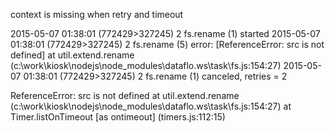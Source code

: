 context is missing when retry and timeout

2015-05-07 01:38:01 (772429>327245)  2 fs.rename (1) started
2015-05-07 01:38:01 (772429>327245)  2 fs.rename (5)  error:  [ReferenceError: src is not defined] at util.extend.rename (c:\work\kiosk\nodejs\node_modules\dataflo.ws\task\fs.js:154:27)
2015-05-07 01:38:01 (772429>327245)  2 fs.rename (1)  canceled, retries = 2

ReferenceError: src is not defined
    at util.extend.rename (c:\work\kiosk\nodejs\node_modules\dataflo.ws\task\fs.js:154:27)
    at Timer.listOnTimeout [as ontimeout] (timers.js:112:15)
	
	